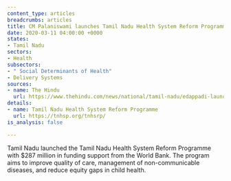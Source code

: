 ```yaml
---
content_type: articles
breadcrumbs: articles
title: CM Palaniswami launches Tamil Nadu Health System Reform Programme
date: 2020-03-11 04:00:00 +0000
states:
- Tamil Nadu
sectors:
- Health
subsectors:
- " Social Determinants of Health"
- Delivery Systems
sources:
- name: The Hindu
  url: https://www.thehindu.com/news/national/tamil-nadu/edappadi-launches-tamil-nadu-health-system-reform-programme/article30970486.ece
details:
- name: Tamil Nadu Health System Reform Programme
  url: https://tnhsp.org/tnhsrp/
is_analysis: false

---
```

Tamil Nadu launched the Tamil Nadu Health System Reform Programme with $287 million in funding support from the World Bank. The program aims to improve quality of care, management of non-communicable diseases, and reduce equity gaps in child health.